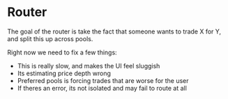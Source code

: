 # Router

The goal of the router is take the fact that someone wants to trade X for Y, and split this up across pools.

Right now we need to fix a few things:

- This is really slow, and makes the UI feel sluggish
- Its estimating price depth wrong
- Preferred pools is forcing trades that are worse for the user
- If theres an error, its not isolated and may fail to route at all
